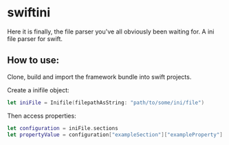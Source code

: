 # swiftini
Here it is finally, the file parser you've all obviously been waiting for. A ini file parser for swift. 

## How to use:
Clone, build and import the framework bundle into swift projects.

Create a inifile object:
```swift
let iniFile = Inifile(filepathAsString: "path/to/some/ini/file")
```

Then access properties:
```swift
let configuration = iniFile.sections
let propertyValue = configuration["exampleSection"]["exampleProperty"]
```
